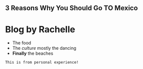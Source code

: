 ## 3 Reasons Why You Should Go TO Mexico
# Blog by Rachelle 
* The food 
* The *culture* mostly the dancing 
* **Finally** the beaches 

`This is from personal experience!`
